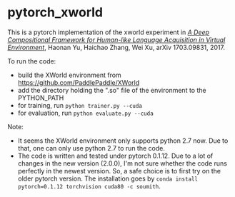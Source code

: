 # pytorch_xworld
This is a pytorch implementation of the xworld experiment in [*A Deep Compositional Framework for Human-like Language Acquisition in Virtual Environment*](https://arxiv.org/abs/1703.09831), Haonan Yu, Haichao Zhang, Wei Xu, arXiv 1703.09831, 2017.

To run the code:
* build the XWorld environment from https://github.com/PaddlePaddle/XWorld 
* add the directory holding the ".so" file of the environment to the PYTHON_PATH
* for training, run `python trainer.py --cuda`
* for evaluation, run `python evaluate.py --cuda` 

Note:
* It seems the XWorld environment only supports python 2.7 now. Due to that, one can only use python 2.7 to run the code. 
* The code is written and tested under pytorch 0.1.12. Due to a lot of changes in the new version (2.0.0), I'm not sure whether the code runs perfectly in the newest version. So, a safe choice is to first try on the older pytorch version. The installation goes by `conda install pytorch=0.1.12 torchvision cuda80 -c soumith`. 
